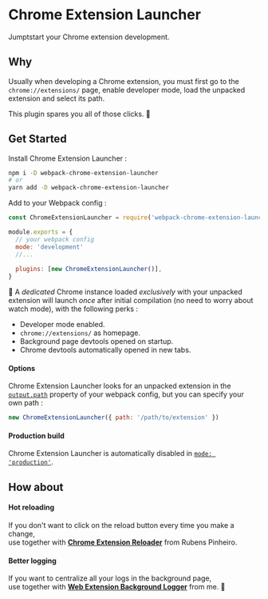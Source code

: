 # Chrome Extension Launcher

Jumptstart your Chrome extension development.

## Why

Usually when developing a Chrome extension, you must first go to the `chrome://extensions/` page, enable developer mode, load the unpacked extension and select its path.

This plugin spares you all of those clicks. 💅

## Get Started

Install Chrome Extension Launcher :

```bash
npm i -D webpack-chrome-extension-launcher
# or
yarn add -D webpack-chrome-extension-launcher
```

Add to your Webpack config :

```js
const ChromeExtensionLauncher = require('webpack-chrome-extension-launcher')

module.exports = {
  // your webpack config
  mode: 'development'
  //...
  
  plugins: [new ChromeExtensionLauncher()],
}
```

🚀 A _dedicated_ Chrome instance loaded _exclusively_ with your unpacked extension will launch _once_ after initial compilation (no need to worry about watch mode), with the following perks :

- Developer mode enabled.
- `chrome://extensions/` as homepage.
- Background page devtools opened on startup.
- Chrome devtools automatically opened in new tabs.

#### Options

Chrome Extension Launcher looks for an unpacked extension in the [`output.path`](https://webpack.js.org/configuration/output/#outputpath) property of your webpack config, but you can specify your own path :

```js
new ChromeExtensionLauncher({ path: '/path/to/extension' })
```

#### Production build

Chrome Extension Launcher is automatically disabled in [`mode: 'production'`](https://webpack.js.org/configuration/mode/).

## How about

#### Hot reloading

If you don't want to click on the reload button every time you make a change, <br>
use together with **[Chrome Extension Reloader](https://github.com/rubenspgcavalcante/webpack-chrome-extension-reloader)** from Rubens Pinheiro.

#### Better logging

If you want to centralize all your logs in the background page, <br>
use together with **[Web Extension Background Logger](https://github.com/jeremyben/webpack-webextension-background-logger)** from me. 🙂
